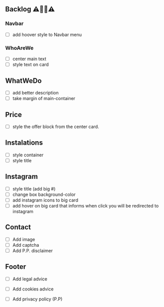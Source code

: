 ## Backlog  ⚠👨‍💻⚠

### Navbar
- [ ] add hoover style to Navbar menu

### WhoAreWe
- [ ] center main text
- [ ] style text on card

## WhatWeDo
- [ ] add better description
- [ ] take margin of main-container

## Price
- [ ] style the offer block from the center card.

## Instalations
- [ ] style container
- [ ] style title

## Instagram
- [ ] style title (add big #)
- [ ] change box background-color
- [ ] add instagram icons to big card
- [ ] add hover on big card that informs when click you will be redirected to instagram

## Contact
- [ ] Add image
- [ ] Add captcha
- [ ] Add  P.P. disclaimer

## Footer
- [ ] Add legal advice
- [ ] Add cookies advice
- [ ] Add privacy policy (P.P)

